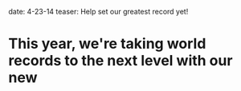 date: 4-23-14
teaser: Help set our greatest record yet!

# This year, we're taking world records to the next level with our new
